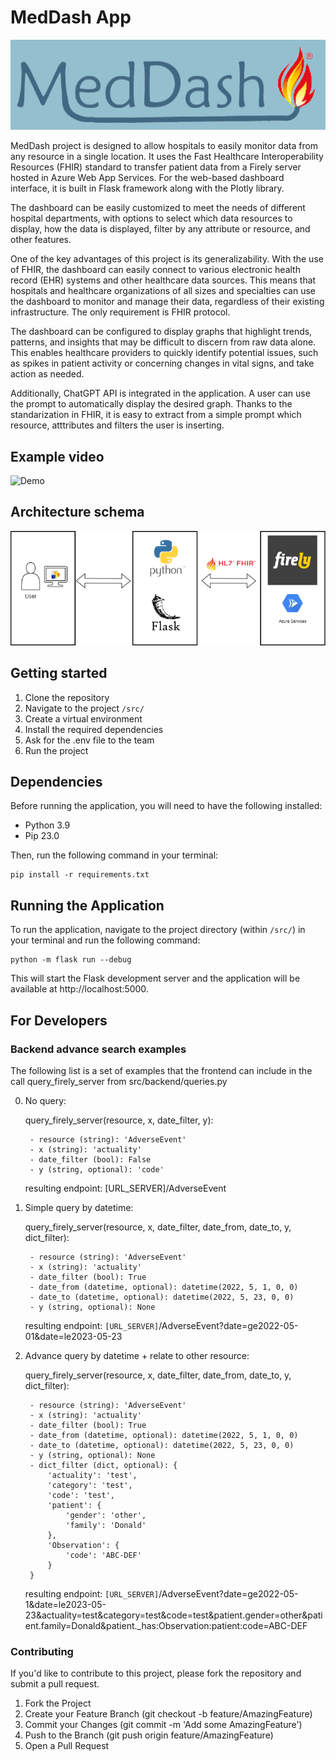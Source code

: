 # MedDash App

![Logo](https://github.com/aespogom/FHIR_dashboard/blob/main/src/static/img/Med2.png)

MedDash project is designed to allow hospitals to easily monitor data from any resource in a single location. It uses the Fast Healthcare Interoperability Resources (FHIR) standard to transfer patient data from a Firely server hosted in Azure Web App Services. For the web-based dashboard interface, it is built in Flask framework along with the Plotly library.

The dashboard can be easily customized to meet the needs of different hospital departments, with options to select which data resources to display, how the data is displayed, filter by any attribute or resource, and other features.

One of the key advantages of this project is its generalizability. With the use of FHIR, the dashboard can easily connect to various electronic health record (EHR) systems and other healthcare data sources. This means that hospitals and healthcare organizations of all sizes and specialties can use the dashboard to monitor and manage their data, regardless of their existing infrastructure. The only requirement is FHIR protocol.

The dashboard can be configured to display graphs that highlight trends, patterns, and insights that may be difficult to discern from raw data alone. This enables healthcare providers to quickly identify potential issues, such as spikes in patient activity or concerning changes in vital signs, and take action as needed.

Additionally, ChatGPT API is integrated in the application. A user can use the prompt to automatically display the desired graph. Thanks to the standarization in FHIR, it is easy to extract from a simple prompt which resource, atttributes and filters the user is inserting.

## Example video

![Demo](https://github.com/aespogom/FHIR_dashboard/blob/main/management_demo_fast_gif.gif)
## Architecture schema

![Architecture](https://github.com/aespogom/FHIR_dashboard/blob/main/Architecture.png)

## Getting started
1. Clone the repository 
2. Navigate to the project `/src/`
3. Create a virtual environment
4. Install the required dependencies
5. Ask for the .env file to the team
6. Run the project

## Dependencies
Before running the application, you will need to have the following installed:

- Python 3.9
- Pip 23.0

Then, run the following command in your terminal:
```
pip install -r requirements.txt
```


## Running the Application
To run the application, navigate to the project directory (within `/src/`) in your terminal and run the following command:

```
python -m flask run --debug 
```

This will start the Flask development server and the application will be available at http://localhost:5000.


## For Developers
### Backend advance search examples
The following list is a set of examples that the frontend can include in
the call query_firely_server from src/backend/queries.py

0. No query:

    query_firely_server(resource, x, date_filter, y):
        
        - resource (string): 'AdverseEvent'
        - x (string): 'actuality'
        - date_filter (bool): False
        - y (string, optional): 'code'
    
    resulting endpoint: [URL_SERVER]/AdverseEvent

1. Simple query by datetime:
    
    query_firely_server(resource, x, date_filter, date_from, date_to, y, dict_filter):
        
        - resource (string): 'AdverseEvent'
        - x (string): 'actuality'
        - date_filter (bool): True
        - date_from (datetime, optional): datetime(2022, 5, 1, 0, 0)
        - date_to (datetime, optional): datetime(2022, 5, 23, 0, 0)
        - y (string, optional): None
    
    resulting endpoint: `[URL_SERVER]`/AdverseEvent?date=ge2022-05-01&date=le2023-05-23

2. Advance query by datetime + relate to other resource:
    
    query_firely_server(resource, x, date_filter, date_from, date_to, y, dict_filter):
        
        - resource (string): 'AdverseEvent'
        - x (string): 'actuality'
        - date_filter (bool): True
        - date_from (datetime, optional): datetime(2022, 5, 1, 0, 0)
        - date_to (datetime, optional): datetime(2022, 5, 23, 0, 0)
        - y (string, optional): None
        - dict_filter (dict, optional): {
            'actuality': 'test', 
            'category': 'test', 
            'code': 'test', 
            'patient': {
                'gender': 'other',
                'family': 'Donald'
            },
            'Observation': {
                'code': 'ABC-DEF'
            }
        }

    resulting endpoint: `[URL_SERVER]`/AdverseEvent?date=ge2022-05-1&date=le2023-05-23&actuality=test&category=test&code=test&patient.gender=other&patient.family=Donald&patient._has:Observation:patient:code=ABC-DEF


### Contributing
If you'd like to contribute to this project, please fork the repository and submit a pull request.
1. Fork the Project
2. Create your Feature Branch (git checkout -b feature/AmazingFeature)
3. Commit your Changes (git commit -m 'Add some AmazingFeature')
4. Push to the Branch (git push origin feature/AmazingFeature)
5. Open a Pull Request
